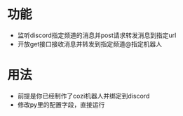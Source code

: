 # 功能

- 监听discord指定频道的消息并post请求转发消息到指定url
- 开放get接口接收消息并转发到指定频道@指定机器人

# 用法

- 前提是你已经制作了cozi机器人并绑定到discord
- 修改py里的配置字段，直接运行